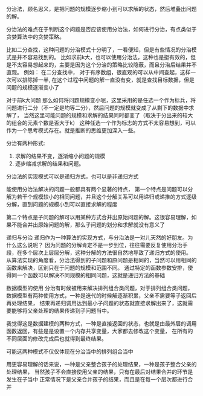 
分治法，顾名思义，是把问题的规模逐步缩小到可以求解的状态，然后堆叠出问题的解。

分治法的难点在于判断这个问题是否应该使用分治法，如何进行分治，有点类似于贪婪算法中的贪婪策略。

比如二分查找，这种问题的分治模式十分明了，一看便知，但是有些情况的分治模式是并不容易找到的。
比如求前k大，也可以使用分治法，这种也是挺有效的，但是不太容易想起来的，主要是因为这个分治的策略比较隐蔽，而且分治后结果并不直观。
例如：
在二分查找中，
对于有序数组，很直观的可以从中间查起，这样一次可以排除掉一半,
在这个过程中问题的解一直没有变，就是查找目标数据，但是问题的规模逐渐变小了

对于前k大问题
那么如何将问题规模变小呢，这里采用的是任选一个作为标兵，将问题进行二分（不一定是均等二分），然后问题的规模就变成了从剩下的数据中求解了，
当然这里可能问题的规模和求解的结果同时都变了（取决于分出来的较大的组合的元素个数是否大于k）
这种任选一个作为标志的方式不太容易想到，可以作为一个思考模式存在。就是推断的思维更加深入一些。



分治有两种形式:
1. 求解的结果不变，逐渐缩小问题的规模
2. 逐步缩减求解的结果和问题。


分治法的实现模式可以是递归方式，也可以是非递归方式

能使用分治法解决的问题一般都具有两个显著的特点，
第一个特点是问题可以分解为若干个规模较小的相同问题，并且这个分解关系可以用递归或递推的方式逐级分解，直到问题的规模小到可以直接求解的程度

第二个特点是子问题的解可以用某种方式合并出原始问题的解。这很容易理解，如果不能合并出原始问题的解，那么子问题的划分和求解就没有意义了


递归与分治
递归作为一种算法的实现方式，与分治法是一对儿天然的好朋友。为什么这么说呢？
因为问题的分解肯定不是一步到位，往往需要反复使用分治手段，在多个层次上层层分解，这种分解的方法很自然地导致了递归方式的使用。
从算法实现的角度看，分治法得到的子问题和原问题是相同的，当然可以用相同的函数来解决，区别只在于问题的规模和范围不同。
通过特定的函数参数安排，使得同一个函数可以解决不同规模的相同问题，这就是递归方法的基础


数据模型的使用
分治有时候被用来解决排列组合类问题，对于排列组合类问题，数据模型有两种使用方式，一种是迭代的时候解逐渐积累，父亲不需要等子返回后再处理结果，
结果再递归调用达到最小子问题的状态就直接求解出来了，这就需要能够将父亲处理的结果传递到子问题当中。

我觉得这是数据建模的两种方式，一种是直接返回的状态，也就是由最外层的调用函数返回，有些是是设置一个内存共享变量，大家都去修改这个变量，
在所有的不同层面的修改完成后也就得到最终结果。

可能这两种模式不仅仅体现在分治当中的排列组合当中

用更容易理解的话来说，一种是父亲整合孩子的处理结果，一种是孩子整合父亲的处理结果，
当然孩子不会直接使用父亲的结果，只有在最后对结果合并的环节是发生在子当中
正常情况下是父亲合并孩子的结果，而且是在每一个层次都进行合并









































